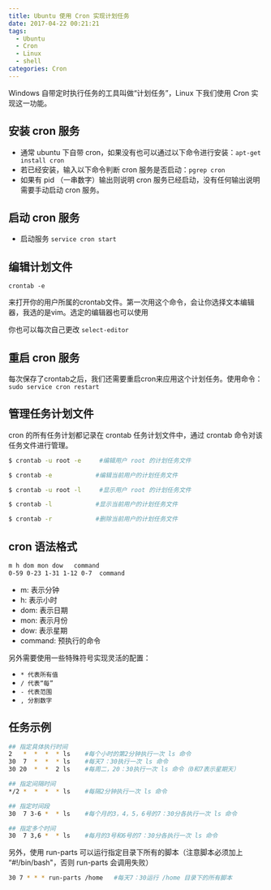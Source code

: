 ```yaml
---
title: Ubuntu 使用 Cron 实现计划任务
date: 2017-04-22 00:21:21
tags:
  - Ubuntu
  - Cron
  - Linux
  - shell
categories: Cron
---
```


Windows 自带定时执行任务的工具叫做“计划任务”，Linux 下我们使用 Cron 实现这一功能。

<!--more-->


## 安装 cron 服务

- 通常 ubuntu 下自带 cron，如果没有也可以通过以下命令进行安装：`apt-get install cron`
- 若已经安装，输入以下命令判断 cron 服务是否启动：`pgrep cron`
- 如果有 pid （一串数字）输出则说明 cron 服务已经启动，没有任何输出说明需要手动启动 cron 服务。

## 启动 cron 服务

- 启动服务 `service cron start`

## 编辑计划文件

`crontab -e`

来打开你的用户所属的crontab文件。第一次用这个命令，会让你选择文本编辑器，我选的是vim。选定的编辑器也可以使用

你也可以每次自己更改 `select-editor`

## 重启 cron 服务

每次保存了crontab之后，我们还需要重启cron来应用这个计划任务。使用命令：`sudo service cron restart`

## 管理任务计划文件

cron 的所有任务计划都记录在 crontab 任务计划文件中，通过 crontab 命令对该任务文件进行管理。

```sh
$ crontab -u root -e     #编辑用户 root 的计划任务文件

$ crontab -e            #编辑当前用户的计划任务文件

$ crontab -u root -l     #显示用户 root 的计划任务文件

$ crontab -l            #显示当前用户的计划任务文件

$ crontab -r            #删除当前用户的计划任务文件
```

## cron 语法格式

```sh
m h dom mon dow   command
0-59 0-23 1-31 1-12 0-7  command
```

- m: 表示分钟
- h: 表示小时
- dom: 表示日期
- mon: 表示月份
- dow: 表示星期
- command: 预执行的命令

另外需要使用一些特殊符号实现灵活的配置：

- `* 代表所有值`
- `/ 代表“每”`
- `- 代表范围`
- `, 分割数字`

## 任务示例

```sh
## 指定具体执行时间
2   *  *  *  * ls    #每个小时的第2分钟执行一次 ls 命令
30  7  *  *  * ls    #每天7：30执行一次 ls 命令
30 20  *  *  2 ls    #每周二，20：30执行一次 ls 命令（0和7表示星期天）

## 指定间隔时间
*/2 *  *  *  * ls    #每隔2分钟执行一次 ls 命令

## 指定时间段
30  7 3-6 *  * ls    #每个月的3，4，5，6号的7：30分各执行一次 ls 命令

## 指定多个时间
30  7 3,6 *  * ls    #每月的3号和6号的7：30分各执行一次 ls 命令
```

另外，使用 run-parts 可以运行指定目录下所有的脚本（注意脚本必须加上 “#!/bin/bash"，否则 run-parts 会调用失败）

```sh
30 7 * * * run-parts /home   #每天7：30运行 /home 目录下的所有脚本
```
